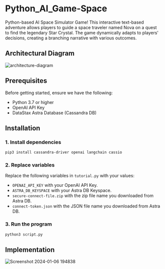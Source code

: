 # Python_AI_Game-Space 
      
Python-based AI Space Simulator Game! This interactive text-based adventure allows players to guide a space traveler named Nova on a quest to find the legendary Star Crystal. The game dynamically adapts to players' decisions, creating a branching narrative with various outcomes.


## Architectural Diagram 

![architecture-diagram](https://github.com/piyushsachdeva/Python-AI-Space-Exploration-Game/assets/40286378/41d13d17-6253-4f23-9f93-acb6153dbd07)

## Prerequisites

Before getting started, ensure we have the following:

- Python 3.7 or higher
- OpenAI API Key
- DataStax Astra Database (Cassandra DB)

## Installation

### 1. Install dependencies

```bash
pip3 install cassandra-driver openai langchain cassio
```

### 2. Replace variables

Replace the following variables in `tutorial.py` with your values:

- `OPENAI_API_KEY` with your OpenAI API Key.
- `ASTRA_DB_KEYSPACE` with your Astra DB Keyspace.
- `secure-connect-file.zip` with the zip file name you downloaded from Astra DB.
- `connect-token.json` with the JSON file name you downloaded from Astra DB.
   
### 3. Run the program

```bash
python3 script.py
```

## Implementation

![Screenshot 2024-01-06 194838](https://github.com/Pavan-1997/Python_AI_Game-Space/assets/32020205/888c16f8-400b-4f87-b94a-74412d73634c)

